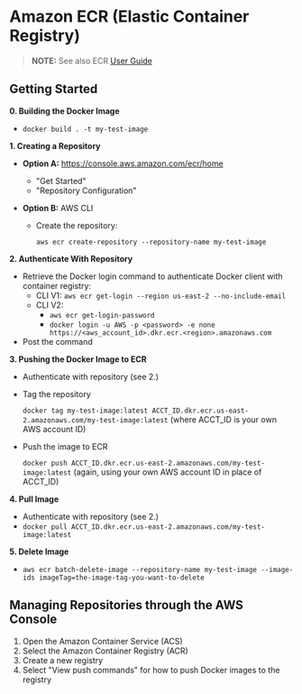 # Amazon ECR (Elastic Container Registry)

> **NOTE:** See also ECR [User Guide](https://docs.aws.amazon.com/AmazonECR/latest/userguide/ECR_AWSCLI.html#AWSCLI_push_image)



## Getting Started

**0. Building the Docker Image**

- `docker build . -t my-test-image`

**1. Creating a Repository**

- **Option A:** https://console.aws.amazon.com/ecr/home

  - "Get Started"
  - "Repository Configuration"

- **Option B:** AWS CLI

  - Create the repository:

     `aws ecr create-repository --repository-name my-test-image`

**2. Authenticate With Repository**

- Retrieve the Docker login command to authenticate Docker client with container registry:
  - CLI V1: `aws ecr get-login --region us-east-2 --no-include-email`
  - CLI V2:
    - `aws ecr get-login-password`
    - `docker login -u AWS -p <password> -e none https://<aws_account_id>.dkr.ecr.<region>.amazonaws.com`
- Post the command

**3. Pushing the Docker Image to ECR**

- Authenticate with repository (see 2.)

- Tag the repository

  `docker tag my-test-image:latest ACCT_ID.dkr.ecr.us-east-2.amazonaws.com/my-test-image:latest` (where ACCT_ID is your own AWS account ID)

- Push the image to ECR

  `docker push ACCT_ID.dkr.ecr.us-east-2.amazonaws.com/my-test-image:latest` (again, using your own AWS account ID in place of ACCT_ID)

**4. Pull Image**

- Authenticate with repository (see 2.)
- `docker pull ACCT_ID.dkr.ecr.us-east-2.amazonaws.com/my-test-image:latest`

**5. Delete Image**

- `aws ecr batch-delete-image --repository-name my-test-image --image-ids imageTag=the-image-tag-you-want-to-delete`





## Managing Repositories through the AWS Console

1. Open the Amazon Container Service (ACS)
2. Select the Amazon Container Registry (ACR)
3. Create a new registry
4. Select "View push commands" for how to push Docker images to the registry



